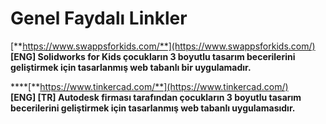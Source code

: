 # Genel Faydalı Linkler

[**https://www.swappsforkids.com/**](https://www.swappsforkids.com/)   
**\[ENG\] Solidworks for Kids çocukların 3 boyutlu tasarım becerilerini geliştirmek için tasarlanmış web tabanlı bir uygulamadır.**

\*\*\*\*[**https://www.tinkercad.com/**](https://www.tinkercad.com/)   
**\[ENG\] \[TR\] Autodesk firması tarafından çocukların 3 boyutlu tasarım becerilerini geliştirmek için tasarlanmış web tabanlı uygulamasıdır.**

